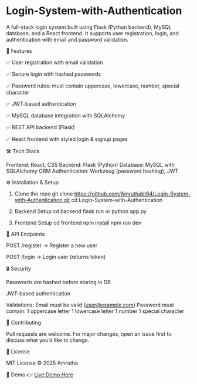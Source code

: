 # Login-System-with-Authentication

A full-stack login system built using Flask (Python backend), MySQL database, and a React frontend.
It supports user registration, login, and authentication with email and password validation.

🚀 Features

✅ User registration with email validation

✅ Secure login with hashed passwords

✅ Password rules: must contain uppercase, lowercase, number, special character

✅ JWT-based authentication

✅ MySQL database integration with SQLAlchemy

✅ REST API backend (Flask)

✅ React frontend with styled login & signup pages


🛠 Tech Stack

Frontend: React, CSS
Backend: Flask (Python)
Database: MySQL with SQLAlchemy ORM
Authentication: Werkzeug (password hashing), JWT

⚙️ Installation & Setup

1. Clone the repo
git clone https://github.com/Amruthabt64/Login-System-with-Authentication.git
cd Login-System-with-Authentication

2. Backend Setup
cd backend
flask run or python app.py

3. Frontend Setup
cd frontend
npm install
npm run dev

📝 API Endpoints

POST /register → Register a new user

POST /login → Login user (returns token)

🔒 Security

Passwords are hashed before storing in DB

JWT-based authentication

Validations:
Email must be valid (user@example.com)
Password must contain:
1 uppercase letter
1 lowercase letter
1 number
1 special character

🤝 Contributing

Pull requests are welcome. For major changes, open an issue first to discuss what you’d like to change.

📜 License

MIT License © 2025 Amrutha

🎥 Demo
👉 [Live Demo Here](https://your-app-link.netlify.app)
